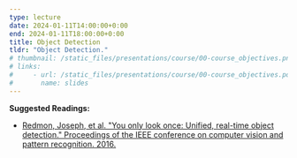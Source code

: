 ```yaml
---
type: lecture
date: 2024-01-11T14:00:00+0:00
end: 2024-01-11T18:00:00+0:00
title: Object Detection
tldr: "Object Detection."
# thumbnail: /static_files/presentations/course/00-course_objectives.png
# links: 
#     - url: /static_files/presentations/course/00-course_objectives.pdf
#       name: slides
---
```


**Suggested Readings:**
- [Redmon, Joseph, et al. "You only look once: Unified, real-time object detection." Proceedings of the IEEE conference on computer vision and pattern recognition. 2016.](https://arxiv.org/abs/1506.02640)
